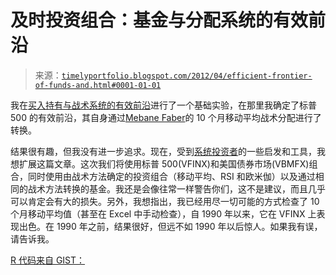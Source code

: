 <!--yml

分类：未分类

date: 2024-05-18 15:07:28

-->

# 及时投资组合：基金与分配系统的有效前沿

> 来源：[`timelyportfolio.blogspot.com/2012/04/efficient-frontier-of-funds-and.html#0001-01-01`](http://timelyportfolio.blogspot.com/2012/04/efficient-frontier-of-funds-and.html#0001-01-01)

我在[买入持有与战术系统的有效前沿](http://timelyportfolio.blogspot.com/2011/10/efficient-frontier-of-buy-hold-and.html)进行了一个基础实验，在那里我确定了标普 500 的有效前沿，其自身通过[Mebane Faber](http://www.mebanefaber.com/)的 10 个月移动平均战术分配进行了转换。

结果很有趣，但我没有进一步追求。现在，受到[系统投资者](http://systematicinvestor.wordpress.com/)的一些启发和工具，我想扩展这篇文章。这次我们将使用标普 500(VFINX)和美国债券市场(VBMFX)组合，同时使用由战术方法确定的投资组合（移动平均、RSI 和欧米伽）以及通过相同的战术方法转换的基金。我还是会像往常一样警告你们，这不是建议，而且几乎可以肯定会有大的损失。另外，我想指出，我已经用尽一切可能的方式检查了 10 个月移动平均值（甚至在 Excel 中手动检查），自 1990 年以来，它在 VFINX 上表现出色。在 1990 年之前，结果很好，但远不如 1990 年以后惊人。如果我有误，请告诉我。

[R 代码来自 GIST：](https://gist.github.com/2416288)
